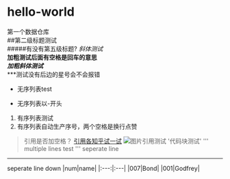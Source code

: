 # hello-world
第一个数据仓库  
##第二级标题测试  
#####有没有第五级标题?
*斜体测试*  
**加粗测试后面有空格是回车的意思**  
***加粗斜体测试***  
***测试没有后边的星号会不会报错
* 无序列表test
- 无序列表以-开头
1. 有序列表测试
2. 有序列表自动生产序号，两个空格是换行点赞
>引用是否加空格？
[引用各知乎试一试](https://www.zhihu.com/search?type=content&q=markdown)
![图片引用测试](https://pic4.zhimg.com/80/v2-d69c38a992b574fe242b553b128804b5_1440w.png)
'代码块测试'
'''
multiple lines test
'''
seperate line
-------------
seperate line down
|num|name|
|:---:|:---|
|007|Bond|
|001|Godfrey|
